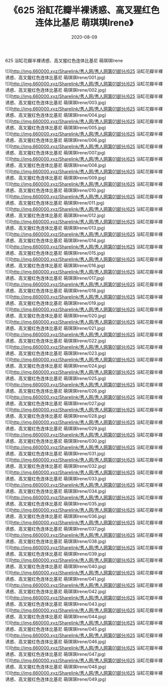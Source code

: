 ﻿---
layout: post
title:  《625 浴缸花瓣半裸诱惑、高叉猩红色连体比基尼 萌琪琪Irene》
date:   2020-08-09
img: http://img.660000.xyz/Sharelink/秀人网/秀人网第01部分/625 浴缸花瓣半裸诱惑、高叉猩红色连体比基尼 萌琪琪Irene/000.jpg
categories: [美女, 清纯, 唯美]
---

625 浴缸花瓣半裸诱惑、高叉猩红色连体比基尼 萌琪琪Irene

  ![](http://img.660000.xyz/Sharelink/秀人网/秀人网第01部分/625 浴缸花瓣半裸诱惑、高叉猩红色连体比基尼 萌琪琪Irene/001.jpg) <br> ![](http://img.660000.xyz/Sharelink/秀人网/秀人网第01部分/625 浴缸花瓣半裸诱惑、高叉猩红色连体比基尼 萌琪琪Irene/002.jpg) <br> ![](http://img.660000.xyz/Sharelink/秀人网/秀人网第01部分/625 浴缸花瓣半裸诱惑、高叉猩红色连体比基尼 萌琪琪Irene/003.jpg) <br> ![](http://img.660000.xyz/Sharelink/秀人网/秀人网第01部分/625 浴缸花瓣半裸诱惑、高叉猩红色连体比基尼 萌琪琪Irene/004.jpg) <br> ![](http://img.660000.xyz/Sharelink/秀人网/秀人网第01部分/625 浴缸花瓣半裸诱惑、高叉猩红色连体比基尼 萌琪琪Irene/005.jpg) <br> ![](http://img.660000.xyz/Sharelink/秀人网/秀人网第01部分/625 浴缸花瓣半裸诱惑、高叉猩红色连体比基尼 萌琪琪Irene/006.jpg) <br> ![](http://img.660000.xyz/Sharelink/秀人网/秀人网第01部分/625 浴缸花瓣半裸诱惑、高叉猩红色连体比基尼 萌琪琪Irene/007.jpg) <br> ![](http://img.660000.xyz/Sharelink/秀人网/秀人网第01部分/625 浴缸花瓣半裸诱惑、高叉猩红色连体比基尼 萌琪琪Irene/008.jpg) <br> ![](http://img.660000.xyz/Sharelink/秀人网/秀人网第01部分/625 浴缸花瓣半裸诱惑、高叉猩红色连体比基尼 萌琪琪Irene/009.jpg) <br> ![](http://img.660000.xyz/Sharelink/秀人网/秀人网第01部分/625 浴缸花瓣半裸诱惑、高叉猩红色连体比基尼 萌琪琪Irene/010.jpg) <br> ![](http://img.660000.xyz/Sharelink/秀人网/秀人网第01部分/625 浴缸花瓣半裸诱惑、高叉猩红色连体比基尼 萌琪琪Irene/011.jpg) <br> ![](http://img.660000.xyz/Sharelink/秀人网/秀人网第01部分/625 浴缸花瓣半裸诱惑、高叉猩红色连体比基尼 萌琪琪Irene/012.jpg) <br> ![](http://img.660000.xyz/Sharelink/秀人网/秀人网第01部分/625 浴缸花瓣半裸诱惑、高叉猩红色连体比基尼 萌琪琪Irene/013.jpg) <br> ![](http://img.660000.xyz/Sharelink/秀人网/秀人网第01部分/625 浴缸花瓣半裸诱惑、高叉猩红色连体比基尼 萌琪琪Irene/014.jpg) <br> ![](http://img.660000.xyz/Sharelink/秀人网/秀人网第01部分/625 浴缸花瓣半裸诱惑、高叉猩红色连体比基尼 萌琪琪Irene/015.jpg) <br> ![](http://img.660000.xyz/Sharelink/秀人网/秀人网第01部分/625 浴缸花瓣半裸诱惑、高叉猩红色连体比基尼 萌琪琪Irene/016.jpg) <br> ![](http://img.660000.xyz/Sharelink/秀人网/秀人网第01部分/625 浴缸花瓣半裸诱惑、高叉猩红色连体比基尼 萌琪琪Irene/017.jpg) <br> ![](http://img.660000.xyz/Sharelink/秀人网/秀人网第01部分/625 浴缸花瓣半裸诱惑、高叉猩红色连体比基尼 萌琪琪Irene/018.jpg) <br> ![](http://img.660000.xyz/Sharelink/秀人网/秀人网第01部分/625 浴缸花瓣半裸诱惑、高叉猩红色连体比基尼 萌琪琪Irene/019.jpg) <br> ![](http://img.660000.xyz/Sharelink/秀人网/秀人网第01部分/625 浴缸花瓣半裸诱惑、高叉猩红色连体比基尼 萌琪琪Irene/020.jpg) <br> ![](http://img.660000.xyz/Sharelink/秀人网/秀人网第01部分/625 浴缸花瓣半裸诱惑、高叉猩红色连体比基尼 萌琪琪Irene/021.jpg) <br> ![](http://img.660000.xyz/Sharelink/秀人网/秀人网第01部分/625 浴缸花瓣半裸诱惑、高叉猩红色连体比基尼 萌琪琪Irene/022.jpg) <br> ![](http://img.660000.xyz/Sharelink/秀人网/秀人网第01部分/625 浴缸花瓣半裸诱惑、高叉猩红色连体比基尼 萌琪琪Irene/023.jpg) <br> ![](http://img.660000.xyz/Sharelink/秀人网/秀人网第01部分/625 浴缸花瓣半裸诱惑、高叉猩红色连体比基尼 萌琪琪Irene/024.jpg) <br> ![](http://img.660000.xyz/Sharelink/秀人网/秀人网第01部分/625 浴缸花瓣半裸诱惑、高叉猩红色连体比基尼 萌琪琪Irene/025.jpg) <br> ![](http://img.660000.xyz/Sharelink/秀人网/秀人网第01部分/625 浴缸花瓣半裸诱惑、高叉猩红色连体比基尼 萌琪琪Irene/026.jpg) <br> ![](http://img.660000.xyz/Sharelink/秀人网/秀人网第01部分/625 浴缸花瓣半裸诱惑、高叉猩红色连体比基尼 萌琪琪Irene/027.jpg) <br> ![](http://img.660000.xyz/Sharelink/秀人网/秀人网第01部分/625 浴缸花瓣半裸诱惑、高叉猩红色连体比基尼 萌琪琪Irene/028.jpg) <br> ![](http://img.660000.xyz/Sharelink/秀人网/秀人网第01部分/625 浴缸花瓣半裸诱惑、高叉猩红色连体比基尼 萌琪琪Irene/029.jpg) <br> ![](http://img.660000.xyz/Sharelink/秀人网/秀人网第01部分/625 浴缸花瓣半裸诱惑、高叉猩红色连体比基尼 萌琪琪Irene/030.jpg) <br> ![](http://img.660000.xyz/Sharelink/秀人网/秀人网第01部分/625 浴缸花瓣半裸诱惑、高叉猩红色连体比基尼 萌琪琪Irene/031.jpg) <br> ![](http://img.660000.xyz/Sharelink/秀人网/秀人网第01部分/625 浴缸花瓣半裸诱惑、高叉猩红色连体比基尼 萌琪琪Irene/032.jpg) <br> ![](http://img.660000.xyz/Sharelink/秀人网/秀人网第01部分/625 浴缸花瓣半裸诱惑、高叉猩红色连体比基尼 萌琪琪Irene/033.jpg) <br> ![](http://img.660000.xyz/Sharelink/秀人网/秀人网第01部分/625 浴缸花瓣半裸诱惑、高叉猩红色连体比基尼 萌琪琪Irene/034.jpg) <br> ![](http://img.660000.xyz/Sharelink/秀人网/秀人网第01部分/625 浴缸花瓣半裸诱惑、高叉猩红色连体比基尼 萌琪琪Irene/035.jpg) <br> ![](http://img.660000.xyz/Sharelink/秀人网/秀人网第01部分/625 浴缸花瓣半裸诱惑、高叉猩红色连体比基尼 萌琪琪Irene/036.jpg) <br> ![](http://img.660000.xyz/Sharelink/秀人网/秀人网第01部分/625 浴缸花瓣半裸诱惑、高叉猩红色连体比基尼 萌琪琪Irene/037.jpg) <br> ![](http://img.660000.xyz/Sharelink/秀人网/秀人网第01部分/625 浴缸花瓣半裸诱惑、高叉猩红色连体比基尼 萌琪琪Irene/038.jpg) <br> ![](http://img.660000.xyz/Sharelink/秀人网/秀人网第01部分/625 浴缸花瓣半裸诱惑、高叉猩红色连体比基尼 萌琪琪Irene/039.jpg) <br> ![](http://img.660000.xyz/Sharelink/秀人网/秀人网第01部分/625 浴缸花瓣半裸诱惑、高叉猩红色连体比基尼 萌琪琪Irene/040.jpg) <br> ![](http://img.660000.xyz/Sharelink/秀人网/秀人网第01部分/625 浴缸花瓣半裸诱惑、高叉猩红色连体比基尼 萌琪琪Irene/041.jpg) <br> ![](http://img.660000.xyz/Sharelink/秀人网/秀人网第01部分/625 浴缸花瓣半裸诱惑、高叉猩红色连体比基尼 萌琪琪Irene/042.jpg) <br> ![](http://img.660000.xyz/Sharelink/秀人网/秀人网第01部分/625 浴缸花瓣半裸诱惑、高叉猩红色连体比基尼 萌琪琪Irene/043.jpg) <br> ![](http://img.660000.xyz/Sharelink/秀人网/秀人网第01部分/625 浴缸花瓣半裸诱惑、高叉猩红色连体比基尼 萌琪琪Irene/044.jpg) <br> ![](http://img.660000.xyz/Sharelink/秀人网/秀人网第01部分/625 浴缸花瓣半裸诱惑、高叉猩红色连体比基尼 萌琪琪Irene/045.jpg) <br> ![](http://img.660000.xyz/Sharelink/秀人网/秀人网第01部分/625 浴缸花瓣半裸诱惑、高叉猩红色连体比基尼 萌琪琪Irene/046.jpg) <br> ![](http://img.660000.xyz/Sharelink/秀人网/秀人网第01部分/625 浴缸花瓣半裸诱惑、高叉猩红色连体比基尼 萌琪琪Irene/047.jpg) <br> ![](http://img.660000.xyz/Sharelink/秀人网/秀人网第01部分/625 浴缸花瓣半裸诱惑、高叉猩红色连体比基尼 萌琪琪Irene/048.jpg) <br> ![](http://img.660000.xyz/Sharelink/秀人网/秀人网第01部分/625 浴缸花瓣半裸诱惑、高叉猩红色连体比基尼 萌琪琪Irene/049.jpg) <br>